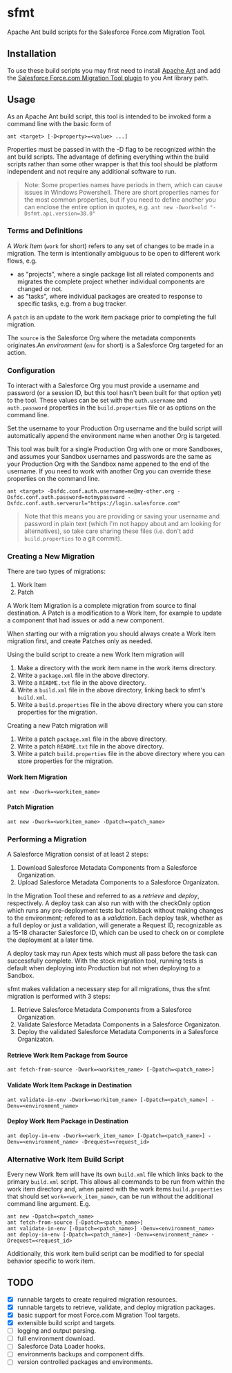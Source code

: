 # sfmt
Apache Ant build scripts for the Salesforce Force.com Migration Tool.

## Installation
To use these build scripts you may first need to install [Apache Ant](https://ant.apache.org/) and add the [Salesforce Force.com Migration Tool plugin](https://developer.salesforce.com/page/Migration_Tool_Guide) to you Ant library path.


## Usage
As an Apache Ant build script, this tool is intended to be invoked form a command line with the basic form of
```
ant <target> [-D<property>=<value> ...]
```

Properties must be passed in with the -D flag to be recognized within the ant build scripts. The advantage of defining everything within the build scripts rather than some other wrapper is that this tool should be platform independent and not require any additional software to run.

> Note: Some properties names have periods in them, which can cause issues in Windows Powershell. There are short properties names for the most common properties, but if you need to define another you can enclose the entire option in quotes, e.g. `ant new -Dwork=old "-Dsfmt.api.version=38.0"`

### Terms and Definitions
A *Work Item* (`work` for short) refers to any set of changes to be made in a migration. The term is intentionally ambiguous to be open to different work flows, e.g.
* as "projects", where a single package list all related components and migrates the complete project whether individual components are changed or not.
* as "tasks", where individual packages are created to response to specific tasks, e.g. from a bug tracker.

A `patch` is an update to the work item package prior to completing the full migration.

The `source` is the Salesforce Org where the metadata components originates.An *environment* (`env` for short) is a Salesforce Org targeted for an action.

### Configuration
To interact with a Salesforce Org you must provide a username and password (or a session ID, but this tool hasn't been built for that option yet) to the tool.
These values can be set with the `auth.username` and `auth.password` properties in the `build.properties` file or as options on the command line.

Set the username to your Production Org username and the build script will automatically append the environment name when another Org is targeted.

This tool was built for a single Production Org with one or more Sandboxes, and assumes your Sandbox usernames and passwords are the same as your Production Org with the Sandbox name appened to the end of the username.
If you need to work with another Org you can override these properties on the command line.
```
ant <target> -Dsfdc.conf.auth.username=me@my-other.org -Dsfdc.conf.auth.password=notmypassword -Dsfdc.conf.auth.serverurl="https://login.salesforce.com"
```

> Note that this means you are providing or saving your username and password in plain text (which I'm not happy about and am looking for alternatives), so take care sharing these files (i.e. don't add `build.properties` to a git commit).

### Creating a New Migration
There are two types of migrations:
1. Work Item
2. Patch

A Work Item Migration is a complete migration from source to final destination. A Patch is a modification to a Work Item, for example to update a component that had issues or add a new component.

When starting our with a migration you should always create a Work Item migration first, and create Patches only as needed.

Using the build script to create a new Work Item migration will
1. Make a directory with the work item name in the work items directory.
2. Write a `package.xml` file in the above directory.
3. Write a `README.txt` file in the above directory.
4. Write a `build.xml` file in the above directory, linking back to sfmt's `build.xml`.
5. Write a `build.properties` file in the above directory where you can store properties for the migration.

Creating a new Patch migration will
1. Write a patch `package.xml` file in the above directory.
2. Write a patch `README.txt` file in the above directory.
3. Write a patch `build.properties` file in the above directory where you can store properties for the migration.

#### Work Item Migration
```
ant new -Dwork=<workitem_name>
```
#### Patch Migration
```
ant new -Dwork=<workitem_name> -Dpatch=<patch_name>
```

### Performing a Migration
A Salesforce Migration consist of at least 2 steps:
1. Download Salesforce Metadata Components from a Salesforce Organization.
2. Upload Salesforce Metadata Components to a Salesforce Organizaton.

In the Migration Tool these and referred to as a *retrieve* and *deploy*, respectively. A deploy task can also run with with the checkOnly option which runs any pre-deployment tests but rollsback without making changes to the environment; refered to as a *validation*. Each deploy task, whether as a full deploy or just a validation, will generate a Request ID, recognizable as a 15-18 character Salesforce ID, which can be used to check on or complete the deployment at a later time.

A deploy task may run Apex tests which must all pass before the task can successfully complete. With the stock migration tool, running tests is default when deploying into Production but not when deploying to a Sandbox.

sfmt makes validation a necessary step for all migrations, thus the sfmt migration is performed with 3 steps:
1. Retrieve Salesforce Metadata Components from a Salesforce Organization.
2. Validate Salesforce Metadata Components in a Salesforce Organizaton.
3. Deploy the validated Salesforce Metadata Components in a Salesforce Organizaton.

#### Retrieve Work Item Package from Source
```
ant fetch-from-source -Dwork=<workitem_name> [-Dpatch=<patch_name>]
```

#### Validate Work Item Package in Destination
```
ant validate-in-env -Dwork=<workitem_name> [-Dpatch=<patch_name>] -Denv=<environment_name>
```

#### Deploy Work Item Package in Destination
```
ant deploy-in-env -Dwork=<work_item_name> [-Dpatch=<patch_name>] -Denv=<environment_name> -Drequest=<request_id>
```

### Alternative Work Item Build Script
Every new Work Item will have its own `build.xml` file which links back to the primary `build.xml` script. This allows all commands to be run from within the work item directory and, when paired with the work items `build.properties` that should set `work=<work_item_name>`, can be run without the additional command line argument. E.g.
```
ant new -Dpatch=<patch_name>
ant fetch-from-source [-Dpatch=<patch_name>]
ant validate-in-env [-Dpatch=<patch_name>] -Denv=<environment_name>
ant deploy-in-env [-Dpatch=<patch_name>] -Denv=<environment_name> -Drequest=<request_id>
```

Additionally, this work item build script can be modified to for special behavior specific to work item.

## TODO
- [x] runnable targets to create required migration resources.
- [x] runnable targets to retrieve, validate, and deploy migration packages.
- [x] basic support for most Force.com Migration Tool targets.
- [x] extensible build script and targets.
- [ ] logging and output parsing.
- [ ] full environment download.
- [ ] Salesforce Data Loader hooks.
- [ ] environments backups and component diffs.
- [ ] version controlled packages and environments.
